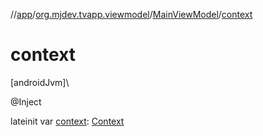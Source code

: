 //[app](../../../index.md)/[org.mjdev.tvapp.viewmodel](../index.md)/[MainViewModel](index.md)/[context](context.md)

# context

[androidJvm]\

@Inject

lateinit var [context](context.md): [Context](https://developer.android.com/reference/kotlin/android/content/Context.html)
